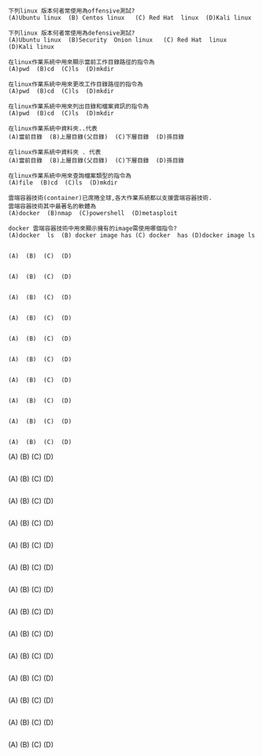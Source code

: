 #
```
下列linux 版本何者常使用為offensive測試?
(A)Ubuntu linux  (B) Centos linux   (C) Red Hat  linux  (D)Kali linux
```
```
下列linux 版本何者常使用為defensive測試?
(A)Ubuntu linux  (B)Security  Onion linux   (C) Red Hat  linux  (D)Kali linux
```
```
在linux作業系統中用來顯示當前工作目錄路徑的指令為
(A)pwd  (B)cd  (C)ls  (D)mkdir
```

```
在linux作業系統中用來更改工作目錄路徑的指令為
(A)pwd  (B)cd  (C)ls  (D)mkdir
```

```
在linux作業系統中用來列出目錄和檔案資訊的指令為
(A)pwd  (B)cd  (C)ls  (D)mkdir
```

```
在linux作業系統中資料夾..代表
(A)當前目錄  (B)上層目錄(父目錄)  (C)下層目錄  (D)孫目錄
```

```
在linux作業系統中資料夾 . 代表
(A)當前目錄  (B)上層目錄(父目錄)  (C)下層目錄  (D)孫目錄
```
```
在linux作業系統中用來查詢檔案類型的指令為
(A)file  (B)cd  (C)ls  (D)mkdir
```

```
雲端容器技術(container)已席捲全球,各大作業系統都以支援雲端容器技術.
雲端容器技術其中最著名的軟體為
(A)docker  (B)nmap  (C)powershell  (D)metasploit
```

```
docker 雲端容器技術中用來顯示擁有的image需使用哪個指令?
(A)docker  ls  (B) docker image has (C) docker  has (D)docker image ls
```

```

(A)  (B)  (C)  (D)
```

```

(A)  (B)  (C)  (D)
```

```

(A)  (B)  (C)  (D)
```

```

(A)  (B)  (C)  (D)
```

```

(A)  (B)  (C)  (D)
```

```

(A)  (B)  (C)  (D)
```

```

(A)  (B)  (C)  (D)
```

```

(A)  (B)  (C)  (D)
```

```

(A)  (B)  (C)  (D)
```

```

(A)  (B)  (C)  (D)
```

(A)  (B)  (C)  (D)
```

```

(A)  (B)  (C)  (D)
```

```

(A)  (B)  (C)  (D)
```

```

(A)  (B)  (C)  (D)
```

```

(A)  (B)  (C)  (D)
```

```

(A)  (B)  (C)  (D)
```

```

(A)  (B)  (C)  (D)
```

```

(A)  (B)  (C)  (D)
```

```

(A)  (B)  (C)  (D)
```

```

(A)  (B)  (C)  (D)
```

```

(A)  (B)  (C)  (D)
```

```

(A)  (B)  (C)  (D)
```

```

(A)  (B)  (C)  (D)
```

```

(A)  (B)  (C)  (D)
```

